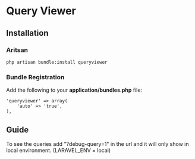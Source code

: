 # Query Viewer

## Installation

### Aritsan

	php artisan bundle:install queryviewer

### Bundle Registration

Add the following to your **application/bundles.php** file:

	'queryviewer' => array(
		'auto' => 'true',
	),

## Guide

To see the queries add "?debug-query=1" in the url and it will only show in local environment. (LARAVEL_ENV = local)